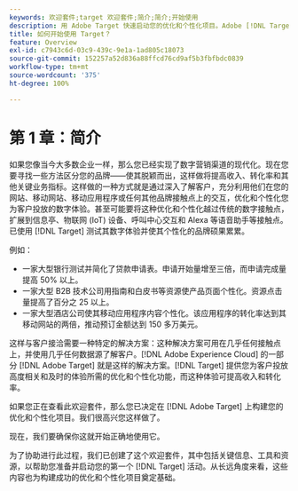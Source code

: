 ```yaml
---
keywords: 欢迎套件;target 欢迎套件;简介;简介;开始使用
description: 用 Adobe Target 快速启动您的优化和个性化项目。Adobe [!DNL Target] 欢迎套件是一个很不错的起点。
title: 如何开始使用 Target？
feature: Overview
exl-id: c7943c6d-03c9-439c-9e1a-1ad805c18073
source-git-commit: 152257a52d836a88ffcd76cd9af5b3fbfbdc0839
workflow-type: tm+mt
source-wordcount: '375'
ht-degree: 100%

---
```


# 第 1 章：简介

如果您像当今大多数企业一样，那么您已经实现了数字营销渠道的现代化。现在您要寻找一些方法区分您的品牌——使其脱颖而出，这样做将提高收入、转化率和其他关键业务指标。这样做的一种方式就是通过深入了解客户，充分利用他们在您的网站、移动网站、移动应用程序或任何其他品牌接触点上的交互，优化和个性化您为客户投放的数字体验。甚至可能要将这种优化和个性化越过传统的数字接触点，扩展到信息亭、物联网 (IoT) 设备、呼叫中心交互和 Alexa 等语音助手等接触点。已使用 [!DNL Target] 测试其数字体验并使其个性化的品牌硕果累累。

例如：

* 一家大型银行测试并简化了贷款申请表。申请开始量增至三倍，而申请完成量提高 50% 以上。
* 一家大型 B2B 技术公司用指南和白皮书等资源使产品页面个性化。资源点击量提高了百分之 25 以上。
* 一家大型酒店公司使其移动应用程序内容个性化。该应用程序的转化率达到其移动网站的两倍，推动预订金额达到 150 多万美元。

这样与客户接洽需要一种特定的解决方案：这种解决方案可用在几乎任何接触点上，并使用几乎任何数据源了解客户。[!DNL Adobe Experience Cloud] 的一部分 [!DNL Adobe Target] 就是这样的解决方案。[!DNL Target] 提供您为客户投放高度相关和及时的体验所需的优化和个性化功能，而这种体验可提高收入和转化率。

如果您正在查看此欢迎套件，那么您已决定在 [!DNL Adobe Target] 上构建您的优化和个性化项目。我们很高兴您这样做了。

现在，我们要确保你这就开始正确地使用它。

为了协助进行此过程，我们已创建了这个欢迎套件，其中包括关键信息、工具和资源，以帮助您准备并启动您的第一个 [!DNL Target] 活动。从长远角度来看，这些内容也为构建成功的优化和个性化项目奠定基础。
